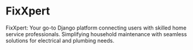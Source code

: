 # FixXpert
FixXpert: Your go-to Django platform connecting users with skilled home service professionals. Simplifying household maintenance with seamless solutions for electrical and plumbing needs.
